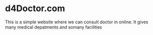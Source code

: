 # d4Doctor.com
This is a simple website where we can consult doctor in online. It gives many medical depatments and somany facilities
